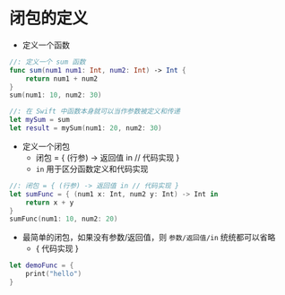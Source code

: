# 闭包的定义

* 定义一个函数

```swift
//: 定义一个 sum 函数
func sum(num1 num1: Int, num2: Int) -> Int {
    return num1 + num2
}
sum(num1: 10, num2: 30)

//: 在 Swift 中函数本身就可以当作参数被定义和传递
let mySum = sum
let result = mySum(num1: 20, num2: 30)
```

* 定义一个闭包
  * 闭包 = { \(行参\) -&gt; 返回值 in // 代码实现 }
  * `in` 用于区分函数定义和代码实现

```swift
//: 闭包 = { (行参) -> 返回值 in // 代码实现 }
let sumFunc = { (num1 x: Int, num2 y: Int) -> Int in
    return x + y
}
sumFunc(num1: 10, num2: 20)
```

* 最简单的闭包，如果没有参数/返回值，则 `参数/返回值/in` 统统都可以省略
  * { 代码实现 }

```swift
let demoFunc = {
    print("hello")
}
```



